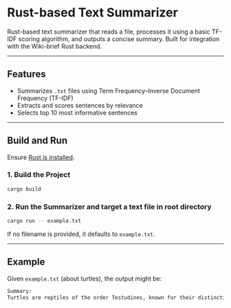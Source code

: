 # Rust-based Text Summarizer

Rust-based text summarizer that reads a file, processes it using a basic TF-IDF scoring algorithm, and outputs a concise summary. Built for integration with the Wiki-brief Rust backend.

---

## Features

- Summarizes `.txt` files using Term Frequency–Inverse Document Frequency (TF-IDF)
- Extracts and scores sentences by relevance
- Selects top 10 most informative sentences

---

## Build and Run

Ensure [Rust is installed](https://www.rust-lang.org/tools/install).

### 1. Build the Project

```bash
cargo build
```

### 2. Run the Summarizer and target a text file in root directory

```bash
cargo run -- example.txt
```

If no filename is provided, it defaults to `example.txt`.

---

## Example

Given `example.txt` (about turtles), the output might be:

```bash
Summary:
Turtles are reptiles of the order Testudines, known for their distinctive shells formed from their ribs and other bones. They breathe air and lay their eggs on land, even though many species live in or near water. ... [etc.]
```
